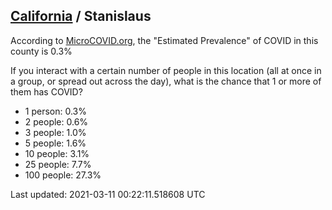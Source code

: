 
## [California](/united-states/california) / Stanislaus

According to [MicroCOVID.org](http://microcovid.org),
the "Estimated Prevalence" of COVID in this county is 0.3%

If you interact with a certain number of people in this location
(all at once in a group, or spread out across the day), what is the chance that
1 or more of them has COVID?

- 1 person: 0.3%
- 2 people: 0.6%
- 3 people: 1.0%
- 5 people: 1.6%
- 10 people: 3.1%
- 25 people: 7.7%
- 100 people: 27.3%

Last updated: 2021-03-11 00:22:11.518608 UTC
